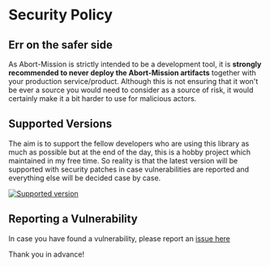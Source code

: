# Security Policy

## Err on the safer side

As Abort-Mission is strictly intended to be a development tool, it is **strongly
recommended to never deploy the Abort-Mission artifacts** together with your 
production service/product. Although this is not ensuring that it won't be ever a 
source you would need to consider as a source of risk, it would certainly make it 
a bit harder to use for malicious actors.

## Supported Versions 

The aim is to support the fellow developers who are using this library as much as
possible but at the end of the day, this is a hobby project which maintained in
my free time. So reality is that the latest version will be supported with security
patches in case vulnerabilities are reported and everything else will be decided
case by case.

[![Supported version](https://img.shields.io/github/v/tag/nagyesta/abort-mission?color=green&logo=git&label=Supported%20version&sort=semver)](https://img.shields.io/github/v/tag/nagyesta/abort-mission?color=green&logo=git&label=Supported%20version&sort=semver)

## Reporting a Vulnerability

In case you have found a vulnerability, please report an [issue here](https://github.com/nagyesta/abort-mission/issues)

Thank you in advance!
